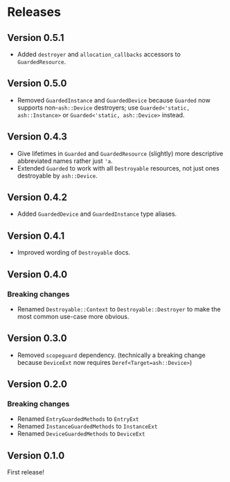 # Releases

## Version 0.5.1

* Added `destroyer` and `allocation_callbacks` accessors to `GuardedResource`.

## Version 0.5.0

* Removed `GuardedInstance` and `GuardedDevice` because `Guarded` now supports
  non-`ash::Device` destroyers; use `Guarded<'static, ash::Instance>` or
  `Guarded<'static, ash::Device>` instead.

## Version 0.4.3

* Give lifetimes in `Guarded` and `GuardedResource` (slightly) more descriptive
  abbreviated names rather just `'a`.
* Extended `Guarded` to work with all `Destroyable` resources, not just ones
  destroyable by `ash::Device`.

## Version 0.4.2

* Added `GuardedDevice` and `GuardedInstance` type aliases.

## Version 0.4.1

* Improved wording of `Destroyable` docs.

## Version 0.4.0

### Breaking changes

* Renamed `Destroyable::Context` to `Destroyable::Destroyer` to make the most
  common use-case more obvious.

## Version 0.3.0

* Removed `scopeguard` dependency. (technically a breaking change because
  `DeviceExt` now requires `Deref<Target=ash::Device>`)

## Version 0.2.0

### Breaking changes

* Renamed `EntryGuardedMethods` to `EntryExt`
* Renamed `InstanceGuardedMethods` to `InstanceExt`
* Renamed `DeviceGuardedMethods` to `DeviceExt`

## Version 0.1.0

First release!
